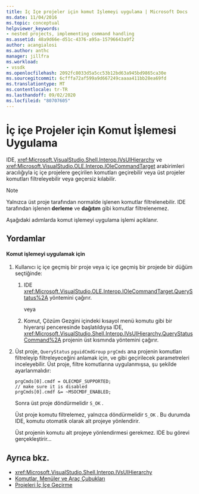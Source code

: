 ```yaml
---
title: Iç Içe projeler için komut Işlemeyi uygulama | Microsoft Docs
ms.date: 11/04/2016
ms.topic: conceptual
helpviewer_keywords:
- nested projects, implementing command handling
ms.assetid: 48a9d66e-d51c-4376-a95a-15796643a9f2
author: acangialosi
ms.author: anthc
manager: jillfra
ms.workload:
- vssdk
ms.openlocfilehash: 2092fc8033d5a5cc53b12bd63a945bd9865ca30e
ms.sourcegitcommit: 6cfffa72af599a9d667249caaaa411bb28ea69fd
ms.translationtype: MT
ms.contentlocale: tr-TR
ms.lasthandoff: 09/02/2020
ms.locfileid: "80707605"
---
```

# <a name="implementing-command-handling-for-nested-projects"></a>İç içe Projeler için Komut İşlemesi Uygulama
IDE, <xref:Microsoft.VisualStudio.Shell.Interop.IVsUIHierarchy> ve <xref:Microsoft.VisualStudio.OLE.Interop.IOleCommandTarget> arabirimleri aracılığıyla iç içe projelere geçirilen komutları geçirebilir veya üst projeler komutları filtreleyebilir veya geçersiz kılabilir.

> [!NOTE]
> Yalnızca üst proje tarafından normalde işlenen komutlar filtrelenebilir. IDE tarafından işlenen **derleme** ve **dağıtım** gibi komutlar filtrelenemez.

 Aşağıdaki adımlarda komut işlemeyi uygulama işlemi açıklanır.

## <a name="procedures"></a>Yordamlar

#### <a name="to-implement-command-handling"></a>Komut işlemeyi uygulamak için

1. Kullanıcı iç içe geçmiş bir proje veya iç içe geçmiş bir projede bir düğüm seçtiğinde:

   1. IDE <xref:Microsoft.VisualStudio.OLE.Interop.IOleCommandTarget.QueryStatus%2A> yöntemini çağırır.

      veya

   2. Komut, Çözüm Gezgini içindeki kısayol menü komutu gibi bir hiyerarşi penceresinde başlatıldıysa IDE, <xref:Microsoft.VisualStudio.Shell.Interop.IVsUIHierarchy.QueryStatusCommand%2A> projenin üst kısmında yöntemini çağırır.

2. Üst proje, `QueryStatus` `pguidCmdGroup` `prgCmds` ana projenin komutları filtreleyip filtreleyeceğini anlamak için, ve gibi geçirilecek parametreleri inceleyebilir. Üst proje, filtre komutlarına uygulanmışsa, şu şekilde ayarlanmalıdır:

   ```
   prgCmds[0].cmdf = OLECMDF_SUPPORTED;
   // make sure it is disabled
   prgCmds[0].cmdf &= ~MSOCMDF_ENABLED;
   ```

    Sonra üst proje döndürmelidir `S_OK` .

    Üst proje komutu filtrelemez, yalnızca döndürmelidir `S_OK` . Bu durumda IDE, komutu otomatik olarak alt projeye yönlendirir.

    Üst projenin komutu alt projeye yönlendirmesi gerekmez. IDE bu görevi gerçekleştirir...

## <a name="see-also"></a>Ayrıca bkz.
- <xref:Microsoft.VisualStudio.Shell.Interop.IVsUIHierarchy>
- [Komutlar, Menüler ve Araç Çubukları](../../extensibility/internals/commands-menus-and-toolbars.md)
- [Projeleri İç İçe Geçirme](../../extensibility/internals/nesting-projects.md)
